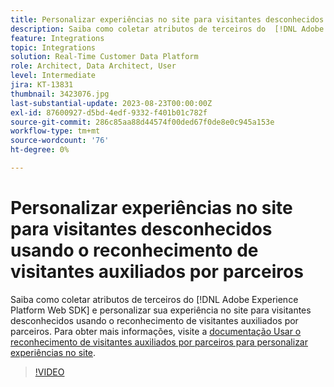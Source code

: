 ```yaml
---
title: Personalizar experiências no site para visitantes desconhecidos usando o reconhecimento de visitantes auxiliados por parceiros
description: Saiba como coletar atributos de terceiros do  [!DNL Adobe Experience Platform Web SDK]  e personalizar sua experiência no site para visitantes desconhecidos usando o reconhecimento de visitantes auxiliados por parceiros.
feature: Integrations
topic: Integrations
solution: Real-Time Customer Data Platform
role: Architect, Data Architect, User
level: Intermediate
jira: KT-13831
thumbnail: 3423076.jpg
last-substantial-update: 2023-08-23T00:00:00Z
exl-id: 87600927-d5bd-4edf-9332-f401b01c782f
source-git-commit: 286c85aa88d44574f00ded67f0de8e0c945a153e
workflow-type: tm+mt
source-wordcount: '76'
ht-degree: 0%

---
```


# Personalizar experiências no site para visitantes desconhecidos usando o reconhecimento de visitantes auxiliados por parceiros

Saiba como coletar atributos de terceiros do [!DNL Adobe Experience Platform Web SDK] e personalizar sua experiência no site para visitantes desconhecidos usando o reconhecimento de visitantes auxiliados por parceiros. Para obter mais informações, visite a [documentação Usar o reconhecimento de visitantes auxiliados por parceiros para personalizar experiências no site](https://experienceleague.adobe.com/docs/experience-platform/rtcdp/use-cases/partner-data/onsite-personalization.html?lang=pt-BR).

>[!VIDEO](https://video.tv.adobe.com/v/3423076/?learn=on&enablevpops)
